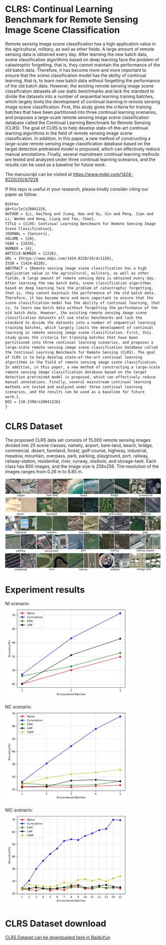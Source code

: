 # CLRS: Continual Learning Benchmark for Remote Sensing Image Scene Classification

Remote sensing image scene classification has a high application value in the agricultural, military, as well as other fields. A large amount of remote sensing data is obtained every day. After learning the new batch data, scene classification algorithms based on deep learning face the problem of catastrophic forgetting, that is, they cannot maintain the performance of the old batch data. Therefore, it has become more and more important to ensure that the scene classification model has the ability of continual learning, that is, to learn new batch data without forgetting the performance of the old batch data. However, the existing remote sensing image scene classification datasets all use static benchmarks and lack the standard to divide the datasets into a number of sequential learning training batches, which largely limits the development of continual learning in remote sensing image scene classification. First, this study gives the criteria for training batches that have been partitioned into three continual learning scenarios, and proposes a large-scale remote sensing image scene classification database called the Continual Learning Benchmark for Remote Sensing (CLRS). The goal of CLRS is to help develop state-of-the-art continual learning algorithms in the field of remote sensing image scene classification. In addition, in this paper, a new method of constructing a large-scale remote sensing image classification database based on the target detection pretrained model is proposed, which can effectively reduce manual annotations. Finally, several mainstream continual learning methods are tested and analyzed under three continual learning scenarios, and the results can be used as a baseline for future work.

The manuscript can be visited at https://www.mdpi.com/1424-8220/20/4/1226

If this repo is useful in your research, please kindly consider citing our paper as follow.
```
Bibtex
@Article{s20041226,
AUTHOR = {Li, Haifeng and Jiang, Hao and Gu, Xin and Peng, Jian and Li, Wenbo and Hong, Liang and Tao, Chao},
TITLE = {CLRS: Continual Learning Benchmark for Remote Sensing Image Scene Classification},
JOURNAL = {Sensors},
VOLUME = {20},
YEAR = {2020},
NUMBER = {4},
ARTICLE-NUMBER = {1226},
URL = {https://www.mdpi.com/1424-8220/20/4/1226},
ISSN = {1424-8220},
ABSTRACT = {Remote sensing image scene classification has a high application value in the agricultural, military, as well as other fields. A large amount of remote sensing data is obtained every day. After learning the new batch data, scene classification algorithms based on deep learning face the problem of catastrophic forgetting, that is, they cannot maintain the performance of the old batch data. Therefore, it has become more and more important to ensure that the scene classification model has the ability of continual learning, that is, to learn new batch data without forgetting the performance of the old batch data. However, the existing remote sensing image scene classification datasets all use static benchmarks and lack the standard to divide the datasets into a number of sequential learning training batches, which largely limits the development of continual learning in remote sensing image scene classification. First, this study gives the criteria for training batches that have been partitioned into three continual learning scenarios, and proposes a large-scale remote sensing image scene classification database called the Continual Learning Benchmark for Remote Sensing (CLRS). The goal of CLRS is to help develop state-of-the-art continual learning algorithms in the field of remote sensing image scene classification. In addition, in this paper, a new method of constructing a large-scale remote sensing image classification database based on the target detection pretrained model is proposed, which can effectively reduce manual annotations. Finally, several mainstream continual learning methods are tested and analyzed under three continual learning scenarios, and the results can be used as a baseline for future work.},
DOI = {10.3390/s20041226}
}
```


# CLRS Dataset
The proposed CLRS data set consists of 15,000 remote sensing images divided into 25 scene classes, namely, airport, bare-land, beach, bridge, commercial, desert, farmland, forest, golf-course, highway, industrial, meadow, mountain, overpass, park, parking, playground, port, railway, railway-station, residential, river, runway, stadium, and storage-tank. Each class has 600 images, and the image size is 256x256. The resolution of the images ranges from 0.26 m to 8.85 m. <br> 
<div align=center><img src="https://github.com/jh101024/Python/blob/master/CLRS-samples.png"/></div>

# Experiment results
NI scenario:<br>
<img src="pics/NI.png" width="400px" hight="400px" />

NC scenario:<br>
<img src="pics/NC.png" width="400px" hight="400px" />

NIC scenario:<br>
<img src="pics/NIC.png" width="400px" hight="400px" />

# CLRS Dataset download
[CLRS Dataset can be downloaded here in BaiduYun](https://pan.baidu.com/s/1NkkaJxPtewW5fQMk8yCAQw)



